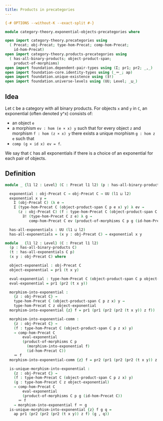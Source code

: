 ```yaml
---
title: Products in precategories
---
```


```agda
{-# OPTIONS --without-K --exact-split #-}

module category-theory.exponential-objects-precategories where

open import category-theory.precategories using
  ( Precat; obj-Precat; type-hom-Precat; comp-hom-Precat;
    id-hom-Precat)
open import category-theory.products-precategories using
  ( has-all-binary-products; object-product-span;
    product-of-morphisms)
open import foundation.dependent-pair-types using (Σ; pr1; pr2; _,_)
open import foundation-core.identity-types using (_＝_; ap)
open import foundation.unique-existence using (∃!)
open import foundation.universe-levels using (UU; Level; _⊔_)
```

## Idea

Let `C` be a category with all binary products. For objects `x` and `y` in `C`, an exponential (often denoted y^x) consists of:
- an object `e`
- a morphism `ev : hom (e × x) y`
such that for every object `z` and morphism `f : hom (z × x) y` there exists a unique morphism `g : hom z e` such that
- `comp (g × id x) ev = f`.

We say that `C` has all exponentials if there is a choice of an exponential for each pair of objects.

## Definition

```agda
module _ {l1 l2 : Level} (C : Precat l1 l2) (p : has-all-binary-products C) where

  exponential : obj-Precat C → obj-Precat C → UU (l1 ⊔ l2)
  exponential x y =
    Σ (obj-Precat C) (λ e →
    Σ (type-hom-Precat C (object-product-span C p e x) y) λ ev →
      (z : obj-Precat C) (f : type-hom-Precat C (object-product-span C p z x) y) →
        ∃! (type-hom-Precat C z e) λ g →
           comp-hom-Precat C ev (product-of-morphisms C p g (id-hom-Precat C)) ＝ f)

  has-all-exponentials : UU (l1 ⊔ l2)
  has-all-exponentials = (x y : obj-Precat C) → exponential x y

module _ {l1 l2 : Level} (C : Precat l1 l2)
  (p : has-all-binary-products C)
  (t : has-all-exponentials C p)
  (x y : obj-Precat C) where

  object-exponential : obj-Precat C
  object-exponential = pr1 (t x y)

  eval-exponential : type-hom-Precat C (object-product-span C p object-exponential x) y
  eval-exponential = pr1 (pr2 (t x y))

  morphism-into-exponential :
    {z : obj-Precat C} →
    type-hom-Precat C (object-product-span C p z x) y →
    type-hom-Precat C z object-exponential
  morphism-into-exponential {z} f = pr1 (pr1 (pr2 (pr2 (t x y)) z f))

  morphism-into-exponential-comm :
    {z : obj-Precat C} →
    (f : type-hom-Precat C (object-product-span C p z x) y)
    → comp-hom-Precat C
        eval-exponential
        (product-of-morphisms C p
          (morphism-into-exponential f)
          (id-hom-Precat C))
    ＝ f
  morphism-into-exponential-comm {z} f = pr2 (pr1 (pr2 (pr2 (t x y)) z f))

  is-unique-morphism-into-exponential :
    {z : obj-Precat C} →
    (f : type-hom-Precat C (object-product-span C p z x) y)
    (g : type-hom-Precat C z object-exponential)
    → comp-hom-Precat C
        eval-exponential
        (product-of-morphisms C p g (id-hom-Precat C))
      ＝ f
    → morphism-into-exponential f ＝ g
  is-unique-morphism-into-exponential {z} f g q =
    ap pr1 (pr2 (pr2 (pr2 (t x y)) z f) (g , q))
```
